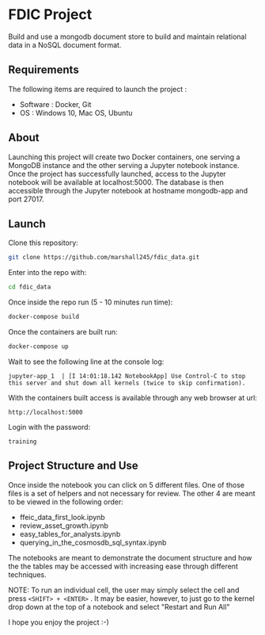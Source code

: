 # FDIC Project
Build and use a mongodb document store to build and maintain relational data in a NoSQL document format.

## Requirements
The following items are required to launch the project :
* Software : Docker, Git
* OS : Windows 10, Mac OS, Ubuntu

## About
Launching this project will create two Docker containers, one serving a MongoDB instance and the other serving a Jupyter notebook instance. Once the project has successfully launched, access to the Jupyter notebook will be available at localhost:5000. The database is then accessible through the Jupyter notebook at hostname mongodb-app and port 27017.

## Launch
Clone this repository:

```bash
git clone https://github.com/marshall245/fdic_data.git
```

Enter into the repo with:
```bash
cd fdic_data
```

Once inside the repo run (5 - 10 minutes run time):
```bash
docker-compose build
```

Once the containers are built run:
```bash
docker-compose up
```

Wait to see the following line at the console log:
```
jupyter-app_1  | [I 14:01:18.142 NotebookApp] Use Control-C to stop this server and shut down all kernels (twice to skip confirmation).
```

With the containers built access is available through any web browser at url:

```http://localhost:5000```

Login with the password:

```training```

## Project Structure and Use
Once inside the notebook you can click on 5 different files. One of those files is a set of helpers and not necessary for review. The other 4 are meant to be viewed in the following order:

* ffeic_data_first_look.ipynb
* review_asset_growth.ipynb
* easy_tables_for_analysts.ipynb
* querying_in_the_cosmosdb_sql_syntax.ipynb

The notebooks are meant to demonstrate the document structure and how the the tables may be accessed with increasing ease through different techniques.

NOTE: To run an individual cell, the user may simply select the cell and press ```<SHIFT> + <ENTER>``` . It may be easier, however, to just go to the kernel drop down at the top of a notebook and select "Restart and Run All"

I hope you enjoy the project :-)